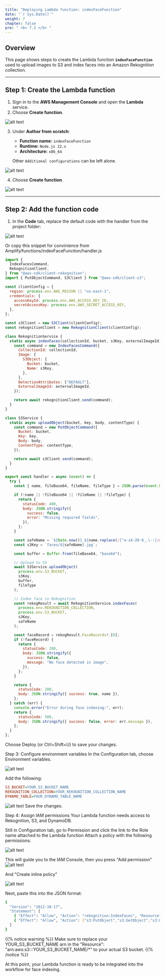 ```yaml
---
title: "Deploying Lambda function: indexFaceFunction"
date: "`r Sys.Date()`"
weight: 7
chapter: false
pre: " <b> 7.1 </b> "
---
```


## Overview

This page shows steps to create the Lambda function **`indexFaceFunction`** used to upload images to S3 and index faces into an Amazon Rekognition collection.

---

## Step 1: Create the Lambda function

1. Sign in to the **AWS Management Console** and open the **Lambda** service.
2. Choose **Create function**.

![alt text](image.png)

3. Under **Author from scratch**:

   - **Function name:** `indexFaceFunction`
   - **Runtime:** `Node.js 22.x`
   - **Architecture:** `x86_64`

   Other `Additional configurations` can be left alone.

![alt text](image-1.png)

4. Choose **Create function**.

![alt text](image-2.png)

---

## Step 2: Add the function code

1. In the **Code** tab, replace the default code with the handler from the project folder:

![alt text](image-3.png)

Or copy this snippet for convinience from Amplify/functions/indexFaceFunction/handler.js

```javascript
import {
  IndexFacesCommand,
  RekognitionClient,
} from "@aws-sdk/client-rekognition";
import { PutObjectCommand, S3Client } from "@aws-sdk/client-s3";

const clientConfig = {
  region: process.env.AWS_REGION || "us-east-1",
  credentials: {
    accessKeyId: process.env.AWS_ACCESS_KEY_ID,
    secretAccessKey: process.env.AWS_SECRET_ACCESS_KEY,
  },
};

const s3Client = new S3Client(clientConfig);
const rekognitionClient = new RekognitionClient(clientConfig);

class RekognitionService {
  static async indexFaces(collectionId, bucket, s3Key, externalImageId) {
    const command = new IndexFacesCommand({
      CollectionId: collectionId,
      Image: {
        S3Object: {
          Bucket: bucket,
          Name: s3Key,
        },
      },
      DetectionAttributes: ["DEFAULT"],
      ExternalImageId: externalImageId,
    });

    return await rekognitionClient.send(command);
  }
}

class S3Service {
  static async uploadObject(bucket, key, body, contentType) {
    const command = new PutObjectCommand({
      Bucket: bucket,
      Key: key,
      Body: body,
      ContentType: contentType,
    });

    return await s3Client.send(command);
  }
}

export const handler = async (event) => {
  try {
    const { name, fileBase64, fileName, fileType } = JSON.parse(event.body);

    if (!name || !fileBase64 || !fileName || !fileType) {
      return {
        statusCode: 400,
        body: JSON.stringify({
          success: false,
          error: "Missing required fields",
        }),
      };
    }

    const safeName = `${Date.now()}_${name.replace(/[^a-zA-Z0-9_.\-:]/g, "_")}`;
    const s3Key = `faces/${safeName}.jpg`;

    const buffer = Buffer.from(fileBase64, "base64");

    // Upload to S3
    await S3Service.uploadObject(
      process.env.S3_BUCKET,
      s3Key,
      buffer,
      fileType
    );

    // Index face in Rekognition
    const rekogResult = await RekognitionService.indexFaces(
      process.env.REKOGNITION_COLLECTION,
      process.env.S3_BUCKET,
      s3Key,
      safeName
    );

    const faceRecord = rekogResult.FaceRecords?.[0];
    if (!faceRecord) {
      return {
        statusCode: 200,
        body: JSON.stringify({
          success: false,
          message: "No face detected in image",
        }),
      };
    }

    return {
      statusCode: 200,
      body: JSON.stringify({ success: true, name }),
    };
  } catch (err) {
    console.error("Error during face indexing:", err);
    return {
      statusCode: 500,
      body: JSON.stringify({ success: false, error: err.message }),
    };
  }
};
```

Choose Deploy (or Ctrl+Shift+U) to save your changes.

Step 3: Configure environment variables
In the Configuration tab, choose Environment variables.

![alt text](image-4.png)

Add the following:

```ini
S3_BUCKET=YOUR_S3_BUCKET_NAME
REKOGNITION_COLLECTION=YOUR_REKOGNITION_COLLECTION_NAME
DYNAMO_TABLE=YOUR_DYNAMO_TABLE_NAME
```

![alt text](image-5.png)
Save the changes.

Step 4: Assign IAM permissions
Your Lambda function needs access to Rekognition, S3, and DynamoDB.

Still in Configuration tab, go to Permission and click the link to the Role name attached to the Lambda function
Attach a policy with the following permissions:

![alt text](image-6.png)

This will guide you to the IAM Console, then you press "Add permission"
![alt text](image-7.png)

And "Create inline policy"

![alt text](image-8.png)

Next, paste this into the JSON format:

```bash
{
  "Version": "2012-10-17",
  "Statement": [
    { "Effect": "Allow", "Action": "rekognition:IndexFaces", "Resource": "*" },
    { "Effect": "Allow", "Action": ["s3:PutObject","s3:GetObject","s3:GetObjectAcl","s3:PutObjectAcl"], "Resource": "arn:aws:s3:::YOUR_S3_BUCKET_NAME/*" }
  ]
}
```

{{% notice warning %}}
Make sure to replace your YOUR_S3_BUCKET_NAME arn in the "Resource": "arn:aws:s3:::YOUR_S3_BUCKET_NAME/\*" to your actual S3 bucket.
{{% /notice %}}

At this point, your Lambda function is ready to be integrated into the workflow for face indexing.
